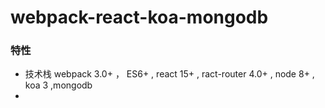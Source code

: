 
# webpack-react-koa-mongodb

### 特性

- 技术栈  webpack 3.0+ ， ES6+ , react 15+ , ract-router 4.0+ , node 8+ , koa 3 ,mongodb
-
